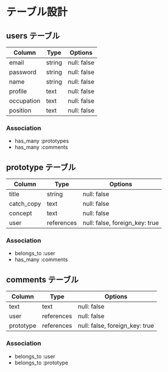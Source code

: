 # テーブル設計

## users テーブル

| Column             | Type   | Options     |
| ------------------ | ------ | ----------- |
| email              | string | null: false |
| password           | string | null: false |
| name               | string | null: false |
| profile            | text   | null: false |
| occupation         | text   | null: false |
| position           | text   | null: false |

### Association

- has_many :prototypes
- has_many :comments

## prototype テーブル

| Column             | Type         | Options                        |
| ------------------ | ------------ | ------------------------------ |
| title              | string       | null: false                    |
| catch_copy         | text         | null: false                    |
| concept            | text         | null: false                    |
| user               | references   | null: false, foreign_key: true |

### Association

- belongs_to :user
- has_many :comments

## comments テーブル

| Column    | Type       | Options                        |
| --------- | ---------- | ------------------------------ |
| text      | text       | null: false                    |
| user      | references | null: false                    |
| prototype | references | null: false, foreign_key: true |

### Association

- belongs_to :user
- belongs_to :prototype